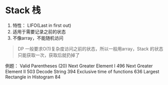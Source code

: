 

# Stack 栈

1. 特性： LIFO(Last in first out)
2. 适用于需要记录之前的状态
3. 不像array，不能随机访问

> DP 一般要求O(1)复杂度访问之前的状态，所以一般用array，Stack 的状态只能获取一次，获取后就扔掉了



例题：
Valid Parentheses (20)
Next Greater Element I 496
Next Greater Element II 503
Decode String 394
Exclusive time of functions 636
Largest Rectangle in Histogram 84
